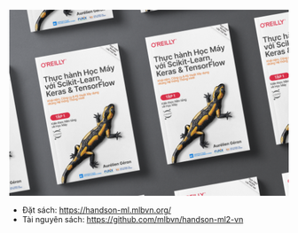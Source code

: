 ![](books-mockup-scene@2x.png)

* Đặt sách: https://handson-ml.mlbvn.org/
* Tài nguyên sách: https://github.com/mlbvn/handson-ml2-vn
